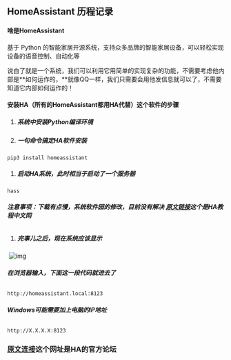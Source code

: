 ## **HomeAssistant 历程记录**

#### **啥是HomeAssistant**

基于 Python 的智能家居开源系统，支持众多品牌的智能家居设备，可以轻松实现设备的语音控制、自动化等

说白了就是一个系统，我们可以利用它用简单的实现复杂的功能，不需要考虑他内部是**如何运作的，**就像QQ一样，我们只需要会用他发信息就可以了，不需要知道它内部如何运作的！

#### **安装HA（所有的HomeAssistant都用HA代替）这个软件的步骤**

1. ##### **系统中安装Python编译环境**

2. ##### **一句命令搞定HA软件安装**

```
pip3 install homeassistant
```

1. ##### **启动HA系统，此时相当于启动了一个服务器**

```
hass
```

###### **注意事项：下载有点慢，系统软件园的修改，目前没有解决** [**原文链接**](https://www.hachina.io/docs/330.html)**这个是HA教程中文网**

1. ##### **完事儿之后，现在系统应该显示**

​            ![img](https://qqadapt.qpic.cn/txdocpic/0/b979ac3b9b5481f7d629237e09238f32/0?w=993&h=519)            

###### **在浏览器输入，下面这一段代码就进去了**

```
http://homeassistant.local:8123
```

###### **Windows可能需要加上电脑的IP地址** 

```
http://X.X.X.X:8123
```

### [**原文连接**](https://www.home-assistant.io/getting-started/)**这个网址是HA的官方论坛**

######  